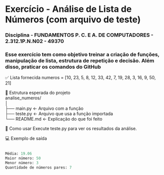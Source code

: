 # Exercício - Análise de Lista de Números (com arquivo de teste)
### Disciplina - FUNDAMENTOS P. C. E A. DE COMPUTADORES - 2.312.1P.N.N02 - 49370
### Esse exercício tem como objetivo treinar a criação de funções, manipulação de lista, estrutura de repetição e decisão. Além disso, praticar os comandos do GitHub

✅ Lista fornecida
numeros = [10, 23, 5, 8, 12, 33, 42, 7, 19, 28, 3, 16, 9, 50, 21]<br>

 📁 Estrutura esperada do projeto<br>
analise_numeros/<br>
│<br>
├── main.py        ← Arquivo com a função<br>
├── teste.py       ← Arquivo que usa a função importada<br>
└── README.md      ← Explicação do que foi feito<br>

🚀 Como usar
Execute teste.py para ver os resultados da análise.

💻 Exemplo de saída<br>

```python

Média: 19.06
Maior número: 50  
Menor número: 3  
Quantidade de números pares: 7

```

<!--

# Tecnologia usada

![Python](https://img.shields.io/badge/Python-3776AB?style=for-the-badge&logo=python&logoColor=white)
